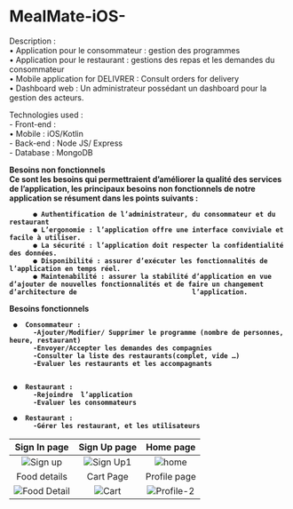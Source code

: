 # MealMate-iOS-

Description :<br/>
     • Application pour le consommateur : gestion des programmes <br/>
     • Application pour le restaurant : gestions des repas et les demandes du consommateur <br/>
     • Mobile application for DELIVRER : Consult orders for delivery <br/>
     • Dashboard web : Un administrateur possédant un dashboard pour la gestion des acteurs. <br/>

    
Technologies used : <br/>
    - Front-end :<br/>
         • Mobile : iOS/Kotlin <br/>
    - Back-end : Node JS/ Express <br/>
    - Database : MongoDB <br/>
    
    
    
    
<b>Besoins non fonctionnels<b/> <br/>
     Ce sont les besoins qui permettraient d’améliorer la qualité des services de l’application, les principaux besoins non fonctionnels de notre application se               résument dans les points suivants :

          ●	Authentification de l’administrateur, du consommateur et du restaurant 
          ●	L’ergonomie : l’application offre une interface conviviale et facile à utiliser.
          ●	La sécurité : l’application doit respecter la confidentialité des données.
          ●	Disponibilité : assurer d’exécuter les fonctionnalités de l’application en temps réel.
          ●	Maintenabilité : assurer la stabilité d’application en vue d’ajouter de nouvelles fonctionnalités et de faire un changement d’architecture de                             l’application.

     
 <b>Besoins fonctionnels<b/>
     
     ●  Consommateur : 
          -Ajouter/Modifier/ Supprimer le programme (nombre de personnes, heure, restaurant)
          -Envoyer/Accepter les demandes des compagnies
          -Consulter la liste des restaurants(complet, vide …) 
          -Evaluer les restaurants et les accompagnants 
      
     
     ●  Restaurant : 
          -Rejoindre  l’application 
          -Evaluer les consommateurs
      
     ●  Restaurant : 
          -Gérer les restaurant, et les utilisateurs  





|Sign In page|Sign Up page| Home page|
:-------:| :-----:| :--------:|
![Sign up](https://user-images.githubusercontent.com/53221125/199128662-de44cacc-c880-40ea-ab1d-ba6b391564a8.png)|![Sign Up1](https://user-images.githubusercontent.com/53221125/199127283-1bc9759a-5c33-4c95-9353-05d4e169b760.png)|![home](https://user-images.githubusercontent.com/53221125/199128255-e8b2853d-6e25-41b9-af94-d3a23d1b00bb.PNG)
|Food details |Cart Page| Profile page|
![Food Detail](https://user-images.githubusercontent.com/53221125/199128959-145e8ef2-9fda-4a9e-b841-b59026326238.png) |![Cart](https://user-images.githubusercontent.com/53221125/199128835-48226561-8a6c-4828-92f7-777b1ff0be7f.png)|![Profile-2](https://user-images.githubusercontent.com/53221125/199129125-e799e756-da28-44d0-be80-77225bd9fcd1.png)

